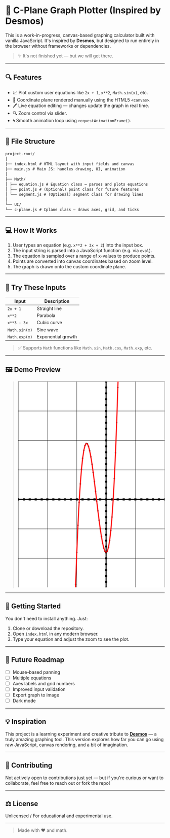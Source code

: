 # 🚧 C-Plane Graph Plotter (Inspired by Desmos)

This is a work-in-progress, canvas-based graphing calculator built with vanilla JavaScript. It's inspired by **Desmos**, but designed to run entirely in the browser without frameworks or dependencies.

> ✨ It's not finished yet — but we will get there.

---

## 🔍 Features

- 📈 Plot custom user equations like `2x + 1`, `x**2`, `Math.sin(x)`, etc.
- 🧮 Coordinate plane rendered manually using the HTML5 `<canvas>`.
- 🖊️ Live equation editing — changes update the graph in real time.
- 🔍 Zoom control via slider.
- 🌀 Smooth animation loop using `requestAnimationFrame()`.

---

## 📁 File Structure

```
project-root/
│
├── index.html # HTML layout with input fields and canvas
├── main.js # Main JS: handles drawing, UI, animation
│
├── Math/
│ ├── equation.js # Equation class — parses and plots equations
│ ├── point.js # (Optional) point class for future features
│ └── segment.js # (Optional) segment class for drawing lines
│
└── UI/
└── c-plane.js # Cplane class — draws axes, grid, and ticks
```


---

## 💻 How It Works

1. User types an equation (e.g. `x**2 + 3x + 2`) into the input box.
2. The input string is parsed into a JavaScript function (e.g. via `eval`).
3. The equation is sampled over a range of x-values to produce points.
4. Points are converted into canvas coordinates based on zoom level.
5. The graph is drawn onto the custom coordinate plane.

---

## 🧪 Try These Inputs

| Input               | Description         |
|---------------------|---------------------|
| `2x + 1`            | Straight line       |
| `x**2`              | Parabola            |
| `x**3 - 3x`         | Cubic curve         |
| `Math.sin(x)`       | Sine wave           |
| `Math.exp(x)`       | Exponential growth  |

> ✅ Supports `Math` functions like `Math.sin`, `Math.cos`, `Math.exp`, etc.

---

## 🖼️ Demo Preview

> ![Image.png](Assets/image.png)

---

## 🚀 Getting Started

You don't need to install anything. Just:

1. Clone or download the repository.
2. Open `index.html` in any modern browser.
3. Type your equation and adjust the zoom to see the plot.

---

## 🧱 Future Roadmap

- [ ] Mouse-based panning
- [ ] Multiple equations
- [ ] Axes labels and grid numbers
- [ ] Improved input validation
- [ ] Export graph to image
- [ ] Dark mode

---

## 💡 Inspiration

This project is a learning experiment and creative tribute to **[Desmos](https://www.desmos.com/)** — a truly amazing graphing tool. This version explores how far you can go using raw JavaScript, canvas rendering, and a bit of imagination.

---

## 🤝 Contributing

Not actively open to contributions just yet — but if you're curious or want to collaborate, feel free to reach out or fork the repo!

---

## ⚖️ License

Unlicensed / For educational and experimental use.

---

> Made with ❤️ and math.
